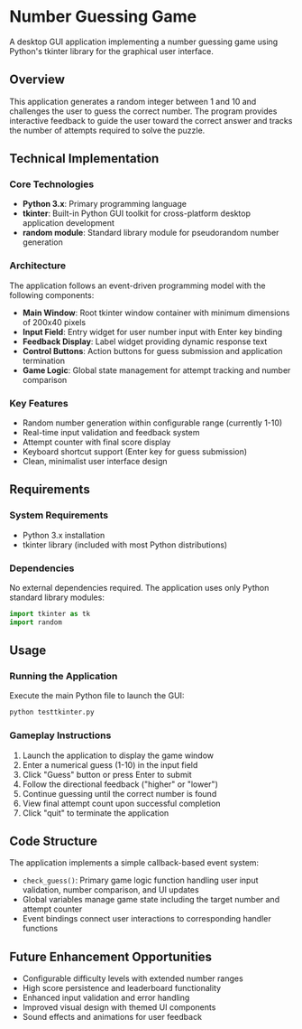 # Number Guessing Game

A desktop GUI application implementing a number guessing game using Python's tkinter library for the graphical user interface.

## Overview

This application generates a random integer between 1 and 10 and challenges the user to guess the correct number. The program provides interactive feedback to guide the user toward the correct answer and tracks the number of attempts required to solve the puzzle.

## Technical Implementation

### Core Technologies
- **Python 3.x**: Primary programming language
- **tkinter**: Built-in Python GUI toolkit for cross-platform desktop application development
- **random module**: Standard library module for pseudorandom number generation

### Architecture
The application follows an event-driven programming model with the following components:

- **Main Window**: Root tkinter window container with minimum dimensions of 200x40 pixels
- **Input Field**: Entry widget for user number input with Enter key binding
- **Feedback Display**: Label widget providing dynamic response text
- **Control Buttons**: Action buttons for guess submission and application termination
- **Game Logic**: Global state management for attempt tracking and number comparison

### Key Features
- Random number generation within configurable range (currently 1-10)
- Real-time input validation and feedback system
- Attempt counter with final score display
- Keyboard shortcut support (Enter key for guess submission)
- Clean, minimalist user interface design

## Requirements

### System Requirements
- Python 3.x installation
- tkinter library (included with most Python distributions)

### Dependencies
No external dependencies required. The application uses only Python standard library modules:
```python
import tkinter as tk
import random
```

## Usage

### Running the Application
Execute the main Python file to launch the GUI:
```bash
python testtkinter.py
```

### Gameplay Instructions
1. Launch the application to display the game window
2. Enter a numerical guess (1-10) in the input field
3. Click "Guess" button or press Enter to submit
4. Follow the directional feedback ("higher" or "lower")
5. Continue guessing until the correct number is found
6. View final attempt count upon successful completion
7. Click "quit" to terminate the application

## Code Structure

The application implements a simple callback-based event system:
- `check_guess()`: Primary game logic function handling user input validation, number comparison, and UI updates
- Global variables manage game state including the target number and attempt counter
- Event bindings connect user interactions to corresponding handler functions

## Future Enhancement Opportunities

- Configurable difficulty levels with extended number ranges
- High score persistence and leaderboard functionality  
- Enhanced input validation and error handling
- Improved visual design with themed UI components
- Sound effects and animations for user feedback

